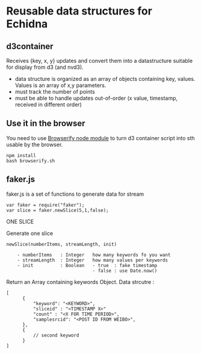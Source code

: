 # Reusable data structures for Echidna

## d3container

Receives {key, x, y}  updates and convert them into a datastructure suitable for display from d3 (and nvd3).

* data structure is organized as an array of objects containing key, values. Values is an array of x,y parameters.
* must track the number of points
* must be able to handle updates out-of-order (x value, timestamp, received in different order)


## Use it in the browser

You need to use [Browserify node module](https://github.com/substack/node-browserify) to turn d3 container script into sth usable by the browser.

    npm install
    bash browserify.sh

## faker.js

faker.js is a set of functions to generate data for stream

    var faker = require("faker");
    var slice = faker.newSlice(5,1,false); 


ONE SLICE 

Generate one slice

    newSlice(numberItems, streamLength, init)
    
        - numberItems   : Integer   how many keywords fo you want
        - streamLength  : Integer   how many values per keywords
        - init          : Boolean   - true  : fake timestamp
                                    - false : use Date.now()

Return an Array containing keywords Object. Data strcutre : 

    [
          {
              "keyword": "<KEYWORD>",
              "sliceid" : "<TIMESTAMP X>"
              "count" : "<X FOR TIME PERIOD>",
              "samplesrcid": "<POST ID FROM WEIBO>",
          },
          {
              // second keyword
          }
    ]